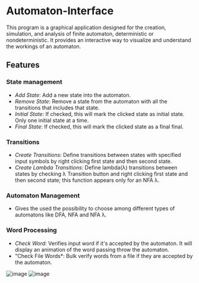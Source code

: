 # Automaton-Interface
This program is a graphical application designed for the creation, simulation, and analysis of finite automaton, deterministic or nondeterministic. It provides an interactive way to visualize and understand the workings of an automaton.

## Features
### State management
- *Add State*: Add a new state into the automaton.
- *Remove State*: Remove a state from the automaton with all the transitions that includes that state.
- *Initial State*: If checked, this will mark the clicked state as initial state. Only one initial state at a time.
- *Final State*: If checked, this will mark the clicked state as a final final.

### Transitions
- *Create Transitions*: Define transitions between states with specified input symbols by right clicking first state and then second state.
- *Create Lambda Transitions*: Define lambda(λ) transitions between states by checking λ Transition button and right clicking first state and then second state; this function appears only for an NFA λ.

### Automaton Management
- Gives the used the possibility to choose among different types of automatons like DFA, NFA and NFA λ.

### Word Processing 
- *Check Word*: Verifies input word if it's accepted by the automaton. It will display an animation of the word passing throw the automaton.
- "Check File Words*: Bulk verify words from a file if they are accepted by the automaton.


![image](https://github.com/SUGAARxD/Automaton-Interface/assets/80158909/06d37779-063d-4b6f-a641-8c02ff2567cd)
![image](https://github.com/SUGAARxD/Automaton-Interface/assets/80158909/711af591-8735-43ae-aeeb-0c47972279d6)
